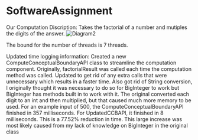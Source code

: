 # SoftwareAssignment

Our Computation Discription:
Takes the factorial of a number and mutiples the digits of the answer.
![Diagram2](https://github.com/The-Cherry-Man/SoftwareAssignment/assets/157428885/e7e27f10-4c2e-4480-b985-ae3c3889b7d8)


The bound for the number of threads is 7 threads.


Updated time logging information:
Created a new ComputeConceptualBoundaryAPI class to streamline the computation component.
Originally, factorialResult was called each time the computation method was called.
Updated to get rid of any extra calls that were unnecessary which results in a faster time.
Also got rid of String conversion, I originally thought it was necessary to do so for BigInteger
to work but BigInteger has methods built in to work with it.
The original converted each digit to an int and then multiplied, but that caused much more memory to be used.
For an example input of 500, the ComputeConceptualBoundaryAPI finished in 357 milliseconds.
For UpdatedCCBAPI, it finished in 8 milliseconds.
This is a 77.52% reduction in time.
This large increase was most likely caused from my lack of knowledge on BigInteger in the original class